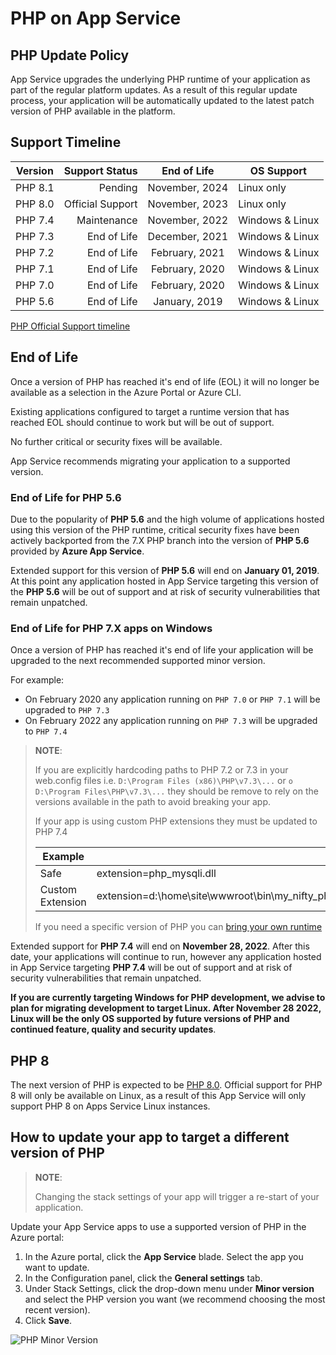# PHP on App Service

## PHP Update Policy

App Service upgrades the underlying PHP runtime of your application as part of the regular platform updates. As a result of this regular update process, your application will be automatically updated to the latest patch version of PHP available in the platform.

## Support Timeline

| Version |  Support Status   | End of Life      | OS Support |
|---------| -----------------:|:----------------:| ---------- |
| PHP 8.1 | Pending           |  November, 2024  | Linux only |
| PHP 8.0 | Official Support  |  November, 2023  | Linux only |
| PHP 7.4 | Maintenance       |  November, 2022  | Windows & Linux |
| PHP 7.3 | End of Life       |  December, 2021  | Windows & Linux |
| PHP 7.2 | End of Life       |  February, 2021  | Windows & Linux |
| PHP 7.1 | End of Life       |  February, 2020  | Windows & Linux |
| PHP 7.0 | End of Life       |  February, 2020  | Windows & Linux |
| PHP 5.6 | End of Life       |  January, 2019   | Windows & Linux |

[PHP Official Support timeline](https://www.php.net/supported-versions.php)


## End of Life

Once a version of PHP has reached it's end of life (EOL) it will no longer be available as a selection in the Azure Portal or Azure CLI.

Existing applications configured to target a runtime version that has reached EOL should continue to work but will be out of support.

No further critical or security fixes will be available.

App Service recommends migrating your application to a supported version.

### End of Life for PHP 5.6

Due to the popularity of **PHP 5.6** and the high volume of applications hosted using this version of the PHP runtime, critical security fixes have been actively backported from the 7.X PHP branch into the version of **PHP 5.6** provided by **Azure App Service**.

Extended support for this version of **PHP 5.6** will end on **January 01, 2019**. At this point any application hosted in App Service targeting this version of the **PHP 5.6** will be out of support and at risk of security vulnerabilities that remain unpatched.

### End of Life for PHP 7.X apps on Windows

Once a version of PHP has reached it's end of life your application will be upgraded to the next recommended supported minor version.

For example:

- On February 2020 any application running on `PHP 7.0`  or `PHP 7.1` will be upgraded to `PHP 7.3`
- On February 2022 any application running on `PHP 7.3`  will be upgraded to `PHP 7.4`

>**NOTE**:
>
>If you are explicitly hardcoding paths to PHP 7.2 or 7.3 in your web.config files i.e. `D:\Program Files (x86)\PHP\v7.3\...` or `o	D:\Program Files\PHP\v7.3\...` they should be remove to rely on the versions available in the path to avoid breaking your app.
>
>If your app is using custom PHP extensions they must be updated to PHP 7.4
>
>| Example | |
>|--|--|
>| Safe |	extension=php_mysqli.dll |
>| Custom Extension | extension=d:\home\site\wwwroot\bin\my_nifty_php_72_extension.dll|
>
> If you need a specific version of PHP you can [bring your own runtime](https://azureossd.github.io/2022/05/18/Custom-PHP-runtime-for-App-Service-Windows/index.html)

Extended support for **PHP 7.4** will end on **November 28, 2022**. After this date, your applications will continue to run, however any application hosted in App Service targeting **PHP 7.4** will be out of support and at risk of security vulnerabilities that remain unpatched.

**If you are currently targeting Windows for PHP development, we advise to plan for migrating development to target Linux. After November 28 2022, Linux will be the only OS supported by future versions of PHP and continued feature, quality and security updates**.

## PHP 8

The next version of PHP is expected to be [PHP 8.0](https://wiki.php.net/todo/php80). Official support for PHP 8 will only be available on Linux, as a result of this App Service will only support PHP 8 on Apps Service Linux instances.

## How to update your app to target a different version of PHP

>**NOTE**:
>
>Changing the stack settings of your app will trigger a re-start of your application.

Update your App Service apps to use a supported version of PHP in the Azure portal:
1. In the Azure portal, click the **App Service** blade. Select the app you want to update. 
2. In the Configuration panel, click the **General settings** tab.
3. Under Stack Settings, click the drop-down menu under **Minor version** and select the PHP version you want (we recommend choosing the most recent version).
4. Click **Save**.

![PHP Minor Version](./media/php.gif)
